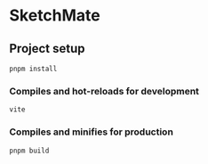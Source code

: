 # SketchMate

## Project setup

```
pnpm install
```

### Compiles and hot-reloads for development

```
vite
```

### Compiles and minifies for production

```
pnpm build
```